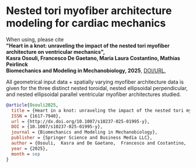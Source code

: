 # Nested tori myofiber architecture modeling for cardiac mechanics
When using, please cite  
**"Heart in a knot: unraveling the impact of the nested tori myofiber architecture on ventricular mechanics",  
Kasra Osouli, Francesco De Gaetano, Maria Laura Costantino, Mathias Peirlinck  
Biomechanics and Modeling in Mechanobiology, 2025**, [DOI/URL](https://doi.org/10.1007/s10237-025-01995-y),

All geometrical input data + spatially varying myofiber architecture data is given for the three distinct nested toroidal, nested ellipsoidal perpendicular, and nested ellipsoidal parallel ventricular myofiber architectures studied.

```bibtex
@article{Osouli2025,
  title = {Heart in a knot: unraveling the impact of the nested tori myofiber architecture on ventricular mechanics},
  ISSN = {1617-7940},
  url = {http://dx.doi.org/10.1007/s10237-025-01995-y},
  DOI = {10.1007/s10237-025-01995-y},
  journal = {Biomechanics and Modeling in Mechanobiology},
  publisher = {Springer Science and Business Media LLC},
  author = {Osouli,  Kasra and De Gaetano,  Francesco and Costantino,  Maria Laura and Peirlinck,  Mathias},
  year = {2025},
  month = sep 
}
